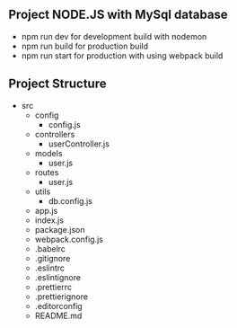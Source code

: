 ## Project NODE.JS with MySql database

- npm run dev for development build with nodemon
- npm run build for production build
- npm run start for production with using webpack build

## Project Structure

- src
  - config
    - config.js
  - controllers
    - userController.js
  - models
    - user.js
  - routes
    - user.js
  - utils
    - db.config.js
  - app.js
  - index.js
  - package.json
  - webpack.config.js
  - .babelrc
  - .gitignore
  - .eslintrc
  - .eslintignore
  - .prettierrc
  - .prettierignore
  - .editorconfig
  - README.md